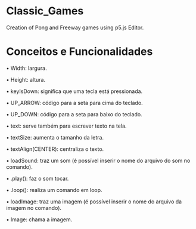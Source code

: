 # Classic_Games
Creation of Pong and Freeway games using p5.js Editor.

# Conceitos e Funcionalidades

•	Width: largura.

•	Height: altura.

•	keyIsDown: significa que uma tecla está pressionada.

•	UP_ARROW: código para a seta para cima do teclado.

•	UP_DOWN: código para a seta para baixo do teclado.

•	text: serve também para escrever texto na tela.

•	textSize: aumenta o tamanho da letra.

•	textAlign(CENTER): centraliza o texto.

•	loadSound: traz um som (é possível inserir o nome do arquivo do som no comando).

•	.play(): faz o som tocar.

•	.loop(): realiza um comando em loop.

•	loadImage: traz uma imagem (é possível inserir o nome do arquivo da imagem no comando).

•	Image: chama a imagem.

